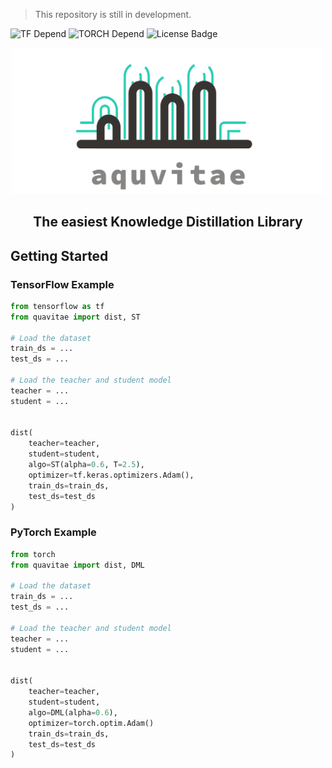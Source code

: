 > This repository is still in development.

![TF Depend](https://img.shields.io/badge/TensorFlow-2.1-orange) ![TORCH Depend](https://img.shields.io/badge/pytorch-1.5.1-blue) ![License Badge](https://img.shields.io/badge/license-MIT-green)<br>

<p align="center">
  <img width="500" src="./assets/logo.png">
</p>

<h2 align=center>The easiest Knowledge Distillation Library</h2>

## Getting Started

### TensorFlow Example
```python
from tensorflow as tf
from quavitae import dist, ST

# Load the dataset
train_ds = ...
test_ds = ...

# Load the teacher and student model
teacher = ...
student = ...


dist(
    teacher=teacher,
    student=student,
    algo=ST(alpha=0.6, T=2.5),
    optimizer=tf.keras.optimizers.Adam(),
    train_ds=train_ds,
    test_ds=test_ds
)
```

### PyTorch Example
```python
from torch
from quavitae import dist, DML

# Load the dataset
train_ds = ...
test_ds = ...

# Load the teacher and student model
teacher = ...
student = ...


dist(
    teacher=teacher,
    student=student,
    algo=DML(alpha=0.6),
    optimizer=torch.optim.Adam()
    train_ds=train_ds,
    test_ds=test_ds
)
```